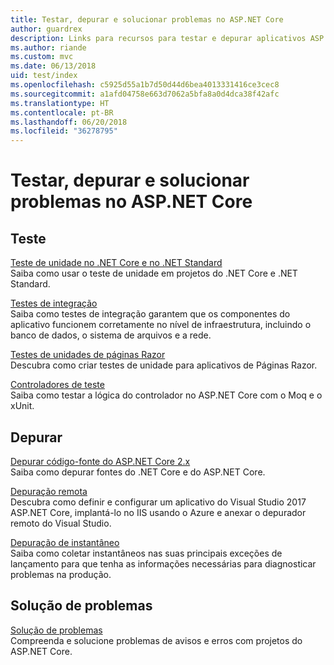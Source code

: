 ```yaml
---
title: Testar, depurar e solucionar problemas no ASP.NET Core
author: guardrex
description: Links para recursos para testar e depurar aplicativos ASP.NET Core.
ms.author: riande
ms.custom: mvc
ms.date: 06/13/2018
uid: test/index
ms.openlocfilehash: c5925d55a1b7d50d44d6bea4013331416ce3cec8
ms.sourcegitcommit: a1afd04758e663d7062a5bfa8a0d4dca38f42afc
ms.translationtype: HT
ms.contentlocale: pt-BR
ms.lasthandoff: 06/20/2018
ms.locfileid: "36278795"
---
```

# <a name="test-debug-and-troubleshoot-in-aspnet-core"></a>Testar, depurar e solucionar problemas no ASP.NET Core

## <a name="test"></a>Teste

[Teste de unidade no .NET Core e no .NET Standard](/dotnet/articles/core/testing/)  
Saiba como usar o teste de unidade em projetos do .NET Core e .NET Standard.

[Testes de integração](xref:test/integration-tests)  
Saiba como testes de integração garantem que os componentes do aplicativo funcionem corretamente no nível de infraestrutura, incluindo o banco de dados, o sistema de arquivos e a rede.

[Testes de unidades de páginas Razor](xref:test/razor-pages-tests)  
Descubra como criar testes de unidade para aplicativos de Páginas Razor.

[Controladores de teste](xref:mvc/controllers/testing)  
Saiba como testar a lógica do controlador no ASP.NET Core com o Moq e o xUnit.

## <a name="debug"></a>Depurar

[Depurar código-fonte do ASP.NET Core 2.x](https://github.com/aspnet/Docs/issues/4155)  
Saiba como depurar fontes do .NET Core e do ASP.NET Core.

[Depuração remota](/visualstudio/debugger/remote-debugging-azure)  
Descubra como definir e configurar um aplicativo do Visual Studio 2017 ASP.NET Core, implantá-lo no IIS usando o Azure e anexar o depurador remoto do Visual Studio.

[Depuração de instantâneo](/azure/application-insights/app-insights-snapshot-debugger)  
Saiba como coletar instantâneos nas suas principais exceções de lançamento para que tenha as informações necessárias para diagnosticar problemas na produção.

## <a name="troubleshoot"></a>Solução de problemas

[Solução de problemas](xref:test/troubleshoot)  
Compreenda e solucione problemas de avisos e erros com projetos do ASP.NET Core.
